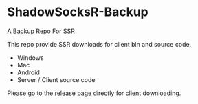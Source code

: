 # ShadowSocksR-Backup
A Backup Repo For SSR


This repo provide SSR downloads for client bin and source code.
- Windows
- Mac
- Android
- Server / Client source code

Please go to the [release page](https://github.com/CuteTony/ShadowSocksR-Backup/releases "release page") directly for client downloading.
